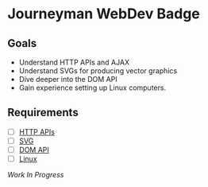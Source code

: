 # Journeyman WebDev Badge

## Goals

- Understand HTTP APIs and AJAX
- Understand SVGs for producing vector graphics
- Dive deeper into the DOM API
- Gain experience setting up Linux computers.

## Requirements

- [ ] [HTTP APIs](#)
- [ ] [SVG](#)
- [ ] [DOM API](#)
- [ ] [Linux](#)

*Work In Progress*